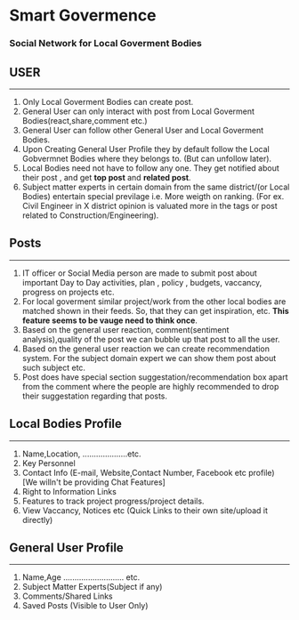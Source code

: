# Smart Govermence 
### Social Network for Local Goverment Bodies

## USER 
*****************************************
1. Only Local Goverment Bodies can create post. 
2. General User can only interact with post from Local Goverment Bodies(react,share,comment etc.) 
3. General User can follow other General User and Local Goverment Bodies.
4. Upon Creating General User Profile they by default follow the Local Gobvermnet Bodies where they belongs to. (But can unfollow  later).
5. Local Bodies need not have to follow any one. They get notified about their post , and get **top post** and **related post**. 
6. Subject matter experts in certain domain from the same district/(or Local Bodies) entertain special previlage i.e. More weigth on ranking. 
(For ex. Civil Engineer in X district opinion is valuated more in the tags or post related to Construction/Engineering).

## Posts 
********************************************
1. IT officer or Social Media person are made to submit post about important Day to Day activities, plan , policy , budgets, vaccancy, progress on projects etc.
2. For local goverment similar project/work from the other local bodies are matched shown in their feeds. So, that they can get inspiration, etc. **This feature seems to be vauge need to think once**. 
3. Based on the general user reaction, comment(sentiment analysis),quality of the post we can bubble up that post to all the user. 
4. Based on the general user reaction we can create recommendation system. For the subject domain expert we can show them post about such subject etc.
5. Post does have special section suggestation/recommendation box apart from the comment where the people are highly recommended to drop their suggestation regarding that posts.
## Local Bodies Profile
***********************************************************************
1. Name,Location, ....................etc.
2. Key Personnel
3. Contact Info (E-mail, Website,Contact Number, Facebook etc profile) [We willn't be providing Chat Features]
4. Right to Information Links
5. Features to track project progress/project details.
6. View Vaccancy, Notices etc (Quick Links to their own site/upload it directly)

## General User Profile
*******************************************************
1. Name,Age ........................... etc.
2. Subject Matter Experts(Subject if any)
3. Comments/Shared Links
4. Saved Posts (Visible to User Only)



